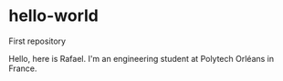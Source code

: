 # hello-world
First repository

Hello, here is Rafael. I'm an engineering student at Polytech Orléans in France.
